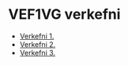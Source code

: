 # VEF1VG verkefni
* [Verkefni 1.](Verkefni-1/index.html)
* [Verkefni 2.](verkefni-2/index.html) 
* [Verkefni 3.](verkefni-3/index.html) 


